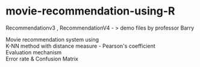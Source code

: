 # movie-recommendation-using-R

Recommendationv3 , RecommendationV4 - > demo files by professor Barry <br/>

Movie recommendation system using <br/>
K-NN method with distance measure - Pearson's coefficient <br/>
Evaluation mechanism <br>
Error rate & Confusion Matrix <br>
